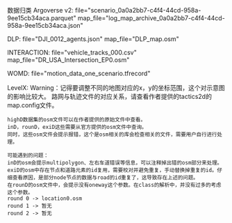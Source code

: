 数据归类
Argoverse v2:
    file="scenario_0a0a2bb7-c4f4-44cd-958a-9ee15cb34aca.parquet"
    map_file="log_map_archive_0a0a2bb7-c4f4-44cd-958a-9ee15cb34aca.json"

DLP:
    file="DJI_0012_agents.json"
    map_file="DLP_map.osm"

INTERACTION:
    file="vehicle_tracks_000.csv"
    map_file="DR_USA_Intersection_EP0.osm"

WOMD:
    file="motion_data_one_scenario.tfrecord"

LevelX:
    Warning：记得要调整不同的地图对应的x，y的坐标范围，这个对示意图的影响比较大。
    路网与轨迹文件的对应关系，请查看作者提供的tactics2d的map.config文件。

    highD数据集的osm文件可以在作者提供的原始文件中查看。
    inD，rounD，exiD这些需要从官方提供的osm文件中查询。
    同时，这些osm文件会提示报错，这个是osm相关的库会检查相关的文件，需要用户自行进行处理。
    
    可能遇到的问题：
    inD的osm会提示multipolygon、左右车道错误等信息，可以注释掉出错的osm部分来处理。
    exiD的osm中存在节点和道路元素的id复用，需要校对并避免重复，手动替换掉重复的id。仔细查看原因，是部分node节点的数据与road的id重复了，这导致存在上述的问题。
    在rounD的osm文件中，会提示没有oneway这个参数。在class的解析中，并没有过多的考虑这个参数。
    round 0 -> location0.osm
    round 1 -> 暂无
    round 2 -> 暂无

